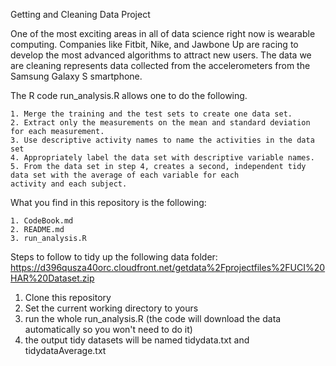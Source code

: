 Getting and Cleaning Data Project

One of the most exciting areas in all of data science right now is wearable computing. Companies like Fitbit, Nike, and Jawbone Up are racing to develop the most advanced algorithms to attract new users. The data we are cleaning represents data collected from the accelerometers from the Samsung Galaxy S smartphone. 

The R code run_analysis.R allows one to do the following. 

    1. Merge the training and the test sets to create one data set.
    2. Extract only the measurements on the mean and standard deviation for each measurement. 
    3. Use descriptive activity names to name the activities in the data set
    4. Appropriately label the data set with descriptive variable names. 
    5. From the data set in step 4, creates a second, independent tidy data set with the average of each variable for each             activity and each subject.

What you find in this repository is the following:

    1. CodeBook.md
    2. README.md
    3. run_analysis.R
    
Steps to follow to tidy up the following data folder: https://d396qusza40orc.cloudfront.net/getdata%2Fprojectfiles%2FUCI%20HAR%20Dataset.zip

  1. Clone this repository
  2. Set the current working directory to yours
  3. run the whole run_analysis.R (the code will download the data automatically so you won't need to do it)
  4. the output tidy datasets will be named tidydata.txt and tidydataAverage.txt
  




